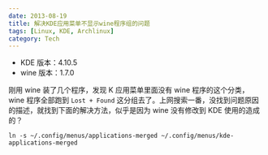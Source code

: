 ```yaml
---
date: 2013-08-19
title: 解决KDE应用菜单不显示wine程序组的问题
tags: [Linux, KDE, Archlinux]
category: Tech
---
```


-   KDE 版本：4.10.5
-   wine 版本：1.7.0

刚用 wine 装了几个程序，发现 K 应用菜单里面没有 wine 程序的这个分类，wine 程序全部跑到 `Lost + Found` 这分组去了。上网搜索一番，没找到问题原因的描述，就找到下面的解决方法，似乎是因为 wine 没有修改到 KDE 使用的造成的？

    ln -s ~/.config/menus/applications-merged ~/.config/menus/kde-applications-merged
